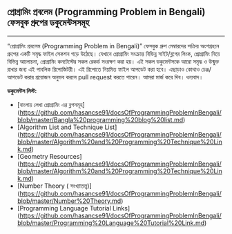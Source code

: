 ﻿প্রোগ্রামিং প্রবলেম (Programming Problem in Bengali) ফেসবুক গ্রুপের ডকুমেন্টসসমূহ
------------------------------------------------------------------------


----------

“প্রোগ্রামিং প্রবলেম (Programming Problem in Bengali)” ফেসবুক গ্রুপ মেম্বারদের সক্রিয় অংশগ্রহনে গ্রুপের একটি সমৃদ্ধ ফাইল সেকশন গড়ে উঠেছে। যেখানে প্রোগ্রামিং সংক্রান্ত বিভিন্ন সাইট/ব্লগের লিংক, প্রোগ্রামিং নিয়ে বিভিন্ন আলোচনা, প্রোগ্রামিং কনটেস্টের সকল রেকর্ড সংরক্ষণ করা হয়। এই সকল ডকুমেন্টসকে আরো সমৃদ্ধ ও উন্মুক্ত রাখার জন্য এই পাবলিক রিপোজিটরী।
এই রিপোতে নিয়মিত ফাইল আপডেট করা হবে। এছাড়াও কোথাও চেঞ্জ/আপডেট করার প্রয়োজন অনুভব করলে pull request করতে পারেন। আমরা মার্জ করে দিব। ধন্যবাদ।

**ডকুমেন্টস লিস্ট:**

 - [বাংলায় লেখা প্রোগ্রামিং এর ব্লগসমূহ] (https://github.com/hasancse91/docsOfProgrammingProblemInBengali/blob/master/Bangla%20programming%20blog%20list.md) 
 - [Algorithm List and Technique List] (https://github.com/hasancse91/docsOfProgrammingProblemInBengali/blob/master/Algorithm%20and%20Programming%20Technique%20Link.md)
 - [Geometry Resources] (https://github.com/hasancse91/docsOfProgrammingProblemInBengali/blob/master/Algorithm%20and%20Programming%20Technique%20Link.md)
 - [Number Theory ( সংখ্যাতত্ত্ব)] (https://github.com/hasancse91/docsOfProgrammingProblemInBengali/blob/master/Number%20Theory.md)
 - [Programming Language Tutorial Links] (https://github.com/hasancse91/docsOfProgrammingProblemInBengali/blob/master/Programming%20Language%20Tutorial%20Link.md)
